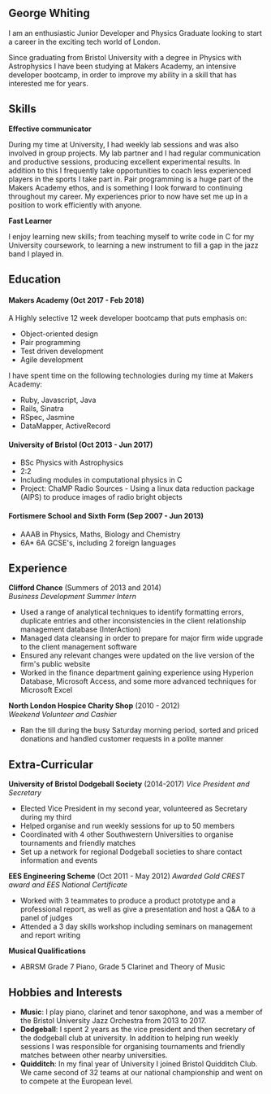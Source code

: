 ## George Whiting

I am an enthusiastic Junior Developer and Physics Graduate looking to start a career in the exciting tech world of London.

Since graduating from Bristol University with a degree in Physics with Astrophysics I have been studying at Makers Academy, an intensive developer bootcamp, in order to improve my ability in a skill that has interested me for years.

## Skills

**Effective communicator**

During my time at University, I had weekly lab sessions and was also involved in group projects. My lab partner and I had regular communication and productive sessions, producing excellent experimental results. In addition to this I frequently take opportunities to coach less experienced players in the sports I take part in. Pair programming is a huge part of the Makers Academy ethos, and is something I look forward to continuing throughout my career. My experiences prior to now have set me up in a position to work efficiently with anyone.

**Fast Learner**

I enjoy learning new skills; from teaching myself to write code in C for my University coursework, to learning a new instrument to fill a gap in the jazz band I played in. 

<!-- #### Fast Learner

Descriptive paragraph of how capable you are at this skill and, if relevant, how it has developed.

- Experience
- Achievements
- Evidence

- teach myself languages + instruments
- learn tactics fast?

#### Time management

- project, computational coursework + EQC


#### Confident communicator
- retail job, engineering project, lab work etc

#### Additional Skills
- C
- Agile, TDD, OOP
- TeX
- Novice level Spanish and German languages -->

## Education

#### Makers Academy (Oct 2017 - Feb 2018)

A Highly selective 12 week developer bootcamp that puts emphasis on:

- Object-oriented design
- Pair programming
- Test driven development
- Agile development

I have spent time on the following technologies during my time at Makers Academy:

- Ruby, Javascript, Java
- Rails, Sinatra
- RSpec, Jasmine
- DataMapper, ActiveRecord


#### University of Bristol (Oct 2013 - Jun 2017)

- BSc Physics with Astrophysics
- 2:2
- Including modules in computational physics in C
- Project: ChaMP Radio Sources - Using a linux data reduction package (AIPS) to produce images of radio bright objects

#### Fortismere School and Sixth Form (Sep 2007 - Jun 2013)

- AAAB in Physics, Maths, Biology and Chemistry
- 6A* 6A GCSE's, including 2 foreign languages

## Experience

**Clifford Chance** (Summers of 2013 and 2014)    
*Business Development Summer Intern*
- Used a range of analytical techniques to identify formatting errors, duplicate entries and other inconsistencies in the client relationship management database (InterAction)
- Managed data cleansing in order to prepare for major firm wide upgrade to the client management software
- Ensured any relevant changes were updated on the live version of the firm's public website
- Worked in the finance department gaining experience using Hyperion Database, Microsoft Access, and some more advanced techniques for Microsoft Excel  

**North London Hospice Charity Shop** (2010 - 2012)   
*Weekend Volunteer and Cashier*

- Ran the till during the busy Saturday morning period, sorted and priced donations and handled customer requests in a polite manner

## Extra-Curricular

**University of Bristol Dodgeball Society** (2014-2017)
*Vice President and Secretary*
- Elected Vice President in my second year, volunteered as Secretary during my third
- Helped organise and run weekly sessions for up to 50 members
- Coordinated with 4 other Southwestern Universities to organise tournaments and friendly matches
- Set up a network for regional Dodgeball societies to share contact information and events


**EES Engineering Scheme** (Oct 2011 - May 2012)
*Awarded Gold CREST award and EES National Certificate*
- Worked with 3 teammates to produce a product prototype and a professional report, as well as give a presentation and host a Q&A to a panel of judges
- Attended a 3 day skills workshop including seminars on management and report writing

**Musical Qualifications**
- ABRSM Grade 7 Piano, Grade 5 Clarinet and Theory of Music

## Hobbies and Interests

- **Music**: I play piano, clarinet and tenor saxophone, and was a member of the Bristol University Jazz Orchestra from 2013 to 2017.
- **Dodgeball**: I spent 2 years as the vice president and then secretary of the dodgeball club at university. In addition to helping run weekly sessions I was responsible for organising tournaments and friendly matches between other nearby universities.
- **Quidditch**: In my final year of University I joined Bristol Quidditch Club. We came second of 32 teams at our national championship and went on to compete at the European level.
